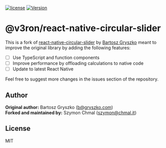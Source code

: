 [![license](https://img.shields.io/github/license/mashape/apistatus.svg)]()
[![Version](https://img.shields.io/npm/v/react-native-circular-slider.svg)](https://www.npmjs.com/package/react-native-circular-slider)

# @v3ron/react-native-circular-slider

This is a fork of [react-native-circular-slider](https://github.com/bartgryszko/react-native-circular-slider) by [Bartosz Gryszko](
https://github.com/bartgryszko) meant to improve the original library by adding the following features:

- [ ] Use TypeScript and function components
- [ ] Improve performance by offloading calculations to native code
- [ ] Update to latest React Native

Feel free to suggest more changes in the issues section of the repository.

## Author

**Original author:** Bartosz Gryszko (b@gryszko.com)\
**Forked and maintained by:** Szymon Chmal (szymon@chmal.it)

## License

MIT

